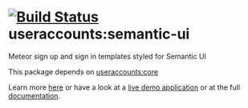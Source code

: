 [![Build Status](https://travis-ci.org/meteor-useraccounts/semantic-ui.svg?branch=master)](https://travis-ci.org/meteor-useraccounts/semantic-ui)
useraccounts:semantic-ui
========================

Meteor sign up and sign in templates styled for Semantic UI

This package depends on [useraccounts:core](https://atmospherejs.com/useraccounts/core)

Learn more [here](http://accounts-templates.meteor.com) or have a look at a [live demo application](http://accounts-templates-semantic-ui.meteor.com) or at the full [documentation](https://github.com/meteor-useraccounts/core).

